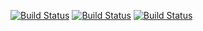[![Build Status](https://drmueller.visualstudio.com/Fun%20Project/_apis/build/status%2FJassApp%2F01-JassApp-Continous-Integration?branchName=master)](https://drmueller.visualstudio.com/Fun%20Project/_build/latest?definitionId=257&branchName=master)
[![Build Status](https://drmueller.visualstudio.com/Fun%20Project/_apis/build/status%2FJassApp%2F02-JassApp-Create-Artifacts?branchName=master)](https://drmueller.visualstudio.com/Fun%20Project/_build/latest?definitionId=258&branchName=master)
[![Build Status](https://drmueller.visualstudio.com/Fun%20Project/_apis/build/status%2FJassApp%2F03-JassApp-Release?branchName=master)](https://drmueller.visualstudio.com/Fun%20Project/_build/latest?definitionId=259&branchName=master)